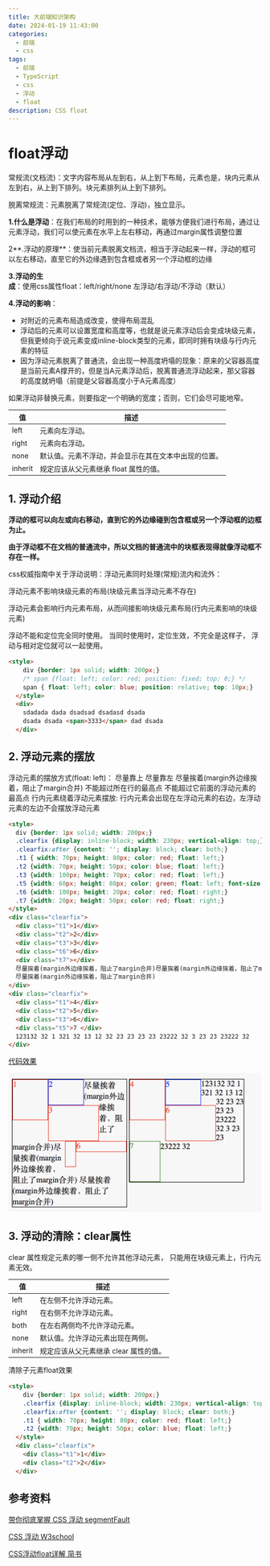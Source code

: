 ```yaml
---
title: 大前端知识架构
date: 2024-01-19 11:43:00
categories:
  - 前端
  - css
tags:
  - 前端
  - TypeScript
  - css
  - 浮动
  - float
description: CSS float 
---
```



# float浮动

常规流(文档流)：文字内容布局从左到右，从上到下布局，元素也是，块内元素从左到右，从上到下排列。块元素排列从上到下排列。

脱离常规流：元素脱离了常规流(定位、浮动)，独立显示。



**1.什么是浮动**：在我们布局的时用到的一种技术，能够方便我们进行布局，通过让元素浮动，我们可以使元素在水平上左右移动，再通过margin属性调整位置

2**.浮动的原理**：使当前元素脱离文档流，相当于浮动起来一样，浮动的框可以左右移动，直至它的外边缘遇到包含框或者另一个浮动框的边缘

**3.浮动的生成**：使用css属性float：left/right/none 左浮动/右浮动/不浮动（默认）

**4.浮动的影响**：

- 对附近的元素布局造成改变，使得布局混乱
- 浮动后的元素可以设置宽度和高度等，也就是说元素浮动后会变成块级元素，但我更倾向于说元素变成inline-block类型的元素，即同时拥有块级与行内元素的特征
- 因为浮动元素脱离了普通流，会出现一种高度坍塌的现象：原来的父容器高度是当前元素A撑开的，但是当A元素浮动后，脱离普通流浮动起来，那父容器的高度就坍塌（前提是父容器高度小于A元素高度）

如果浮动非替换元素，则要指定一个明确的宽度；否则，它们会尽可能地窄。

| 值      | 描述                                                 |
| ------- | ---------------------------------------------------- |
| left    | 元素向左浮动。                                       |
| right   | 元素向右浮动。                                       |
| none    | 默认值。元素不浮动，并会显示在其在文本中出现的位置。 |
| inherit | 规定应该从父元素继承 float 属性的值。                |



## 1. 浮动介绍

**浮动的框可以向左或向右移动，直到它的外边缘碰到包含框或另一个浮动框的边框为止。**

**由于浮动框不在文档的普通流中，所以文档的普通流中的块框表现得就像浮动框不存在一样。**

css权威指南中关于浮动说明：浮动元素同时处理(常规)流内和流外：

浮动元素不影响块级元素的布局(块级元素当浮动元素不存在)

浮动元素会影响行内元素布局，从而间接影响块级元素布局(行内元素影响的块级元素)

浮动不能和定位完全同时使用。
当同时使用时，定位生效，不完全是这样子， 浮动与相对定位就可以一起使用。
```html
<style>
    div {border: 1px solid; width: 200px;}
    /* span {float: left; color: red; position: fixed; top: 0;} */
    span { float: left; color: blue; position: relative; top: 10px;}
  </style>
  <div>
    sdadada dada dsadsad dsadasd dsada
    dsada dsada <span>3333</span> dad dsada
  </div>
```



## 2. 浮动元素的摆放

浮动元素的摆放方式(float: left)：
尽量靠上
尽量靠左
尽量挨着(margin外边缘挨着，阻止了margin合并)
不能超过所在行的最高点
不能超过它前面的浮动元素的最高点
行内元素绕着浮动元素摆放: 行内元素会出现在左浮动元素的右边，左浮动元素的左边不会摆放浮动元素

```html
<style>
  div {border: 1px solid; width: 200px;}
  .clearfix {display: inline-block; width: 230px; vertical-align: top;}
  .clearfix:after {content: ''; display: block; clear: both;}
  .t1 { width: 70px; height: 80px; color: red; float: left;}
  .t2 {width: 70px; height: 50px; color: blue; float: left;}
  .t3 {width: 100px; height: 70px; color: red; float: left;}
  .t5 {width: 60px; height: 80px; color: green; float: left; font-size: 14px}
  .t6 {width: 100px; height: 20px; color: red; float: right;}
  .t7 {width: 20px; height: 50px; color: red; float: right;}
</style>
<div class="clearfix">
  <div class="t1">1</div>
  <div class="t2">2</div>
  <div class="t3">3</div>
  <div class="t6">6</div>
  <div class="t7"></div>
  尽量挨着(margin外边缘挨着，阻止了margin合并)尽量挨着(margin外边缘挨着，阻止了margin合并)
  尽量挨着(margin外边缘挨着，阻止了margin合并)
</div>
<div class="clearfix">
  <div class="t1">4</div>
  <div class="t2">5</div>
  <div class="t3">6</div>
  <div class="t5">7 </div>
  123132 32 1 321 32 13 12 32 23 23 23 23 23222 32 3 23 23 23222 32
</div>
```

[代码效果](http://js.jirengu.com/wucam/6/edit)

![](./img/019-float.png)



## 3. 浮动的清除：clear属性

clear 属性规定元素的哪一侧不允许其他浮动元素， 只能用在块级元素上，行内元素无效。

| 值      | 描述                                  |
| ------- | ------------------------------------- |
| left    | 在左侧不允许浮动元素。                |
| right   | 在右侧不允许浮动元素。                |
| both    | 在左右两侧均不允许浮动元素。          |
| none    | 默认值。允许浮动元素出现在两侧。      |
| inherit | 规定应该从父元素继承 clear 属性的值。 |



清除子元素float效果

```html
<style>
    div {border: 1px solid; width: 200px;}
    .clearfix {display: inline-block; width: 230px; vertical-align: top;}
    .clearfix:after {content: ''; display: block; clear: both;}
    .t1 { width: 70px; height: 80px; color: red; float: left;}
    .t2 {width: 70px; height: 50px; color: blue; float: left;}
  </style>
  <div class="clearfix">
    <div class="t1">1</div>
    <div class="t2">2</div>
  </div>
```











## 参考资料

 [带你彻底掌握 CSS 浮动 segmentFault](https://segmentfault.com/ls/1650000018852896)

[CSS 浮动 W3school](https://www.w3school.com.cn/css/css_positioning_floating.asp)

[CSS浮动float详解 简书](https://www.jianshu.com/p/07eb19957991)